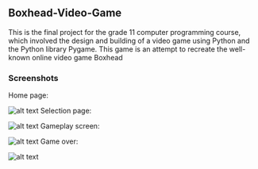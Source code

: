 ## Boxhead-Video-Game

This is the final project for the grade 11 computer programming course, which involved the design and building of a video game using Python and the Python library Pygame. This game is an attempt to recreate the well-known online video game Boxhead

### Screenshots

Home page:

![alt text](http://url/to/img.png)
Selection page:

![alt text](http://url/to/img.png)
Gameplay screen:

![alt text](http://url/to/img.png)
Game over:

![alt text](http://url/to/img.png)
